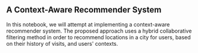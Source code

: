 ## A Context-Aware Recommender System
In this notebook, we will attempt at implementing a context-aware recommender system. The proposed approach uses a hybrid collaborative filtering method in order to recommend locations in a city for users, based on their history of visits, and users' contexts.
